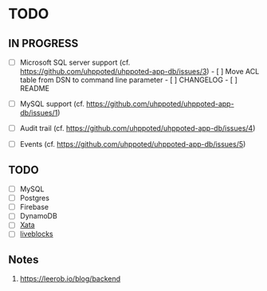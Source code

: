 # TODO

## IN PROGRESS

- [ ] Microsoft SQL server support (cf. https://github.com/uhppoted/uhppoted-app-db/issues/3)
      - [ ] Move ACL table from DSN to command line parameter
      - [ ] CHANGELOG
      - [ ] README

- [ ] MySQL support (cf. https://github.com/uhppoted/uhppoted-app-db/issues/1)
- [ ] Audit trail (cf. https://github.com/uhppoted/uhppoted-app-db/issues/4)
- [ ] Events (cf. https://github.com/uhppoted/uhppoted-app-db/issues/5)


## TODO

- [ ] MySQL
- [ ] Postgres
- [ ] Firebase
- [ ] DynamoDB
- [ ] [Xata](https://xata.io)
- [ ] [liveblocks](https://liveblocks.io)

## Notes

1. https://leerob.io/blog/backend